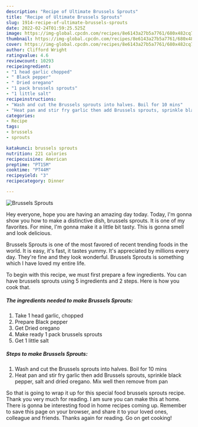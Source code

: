 ```yaml
---
description: "Recipe of Ultimate Brussels Sprouts"
title: "Recipe of Ultimate Brussels Sprouts"
slug: 1914-recipe-of-ultimate-brussels-sprouts
date: 2022-02-24T01:59:25.525Z
image: https://img-global.cpcdn.com/recipes/8e6143a27b5a7761/680x482cq70/brussels-sprouts-recipe-main-photo.jpg
thumbnail: https://img-global.cpcdn.com/recipes/8e6143a27b5a7761/680x482cq70/brussels-sprouts-recipe-main-photo.jpg
cover: https://img-global.cpcdn.com/recipes/8e6143a27b5a7761/680x482cq70/brussels-sprouts-recipe-main-photo.jpg
author: Clifford Wright
ratingvalue: 4.6
reviewcount: 10293
recipeingredient:
- "1 head garlic chopped"
- " Black pepper"
- " Dried oregano"
- "1 pack brussels sprouts"
- "1 little salt"
recipeinstructions:
- "Wash and cut the Brussels sprouts into halves. Boil for 10 mins"
- "Heat pan and stir fry garlic then add Brussels sprouts, sprinkle black pepper, salt and dried oregano. Mix well then remove from pan"
categories:
- Recipe
tags:
- brussels
- sprouts

katakunci: brussels sprouts 
nutrition: 221 calories
recipecuisine: American
preptime: "PT15M"
cooktime: "PT44M"
recipeyield: "3"
recipecategory: Dinner

---
```



![Brussels Sprouts](https://img-global.cpcdn.com/recipes/8e6143a27b5a7761/680x482cq70/brussels-sprouts-recipe-main-photo.jpg)

Hey everyone, hope you are having an amazing day today. Today, I'm gonna show you how to make a distinctive dish, brussels sprouts. It is one of my favorites. For mine, I'm gonna make it a little bit tasty. This is gonna smell and look delicious.



Brussels Sprouts is one of the most favored of recent trending foods in the world. It is easy, it's fast, it tastes yummy. It's appreciated by millions every day. They're fine and they look wonderful. Brussels Sprouts is something which I have loved my entire life.


To begin with this recipe, we must first prepare a few ingredients. You can have brussels sprouts using 5 ingredients and 2 steps. Here is how you cook that.

<!--inarticleads1-->

##### The ingredients needed to make Brussels Sprouts:

1. Take 1 head garlic, chopped
1. Prepare  Black pepper
1. Get  Dried oregano
1. Make ready 1 pack brussels sprouts
1. Get 1 little salt




<!--inarticleads2-->

##### Steps to make Brussels Sprouts:

1. Wash and cut the Brussels sprouts into halves. Boil for 10 mins
1. Heat pan and stir fry garlic then add Brussels sprouts, sprinkle black pepper, salt and dried oregano. Mix well then remove from pan




So that is going to wrap it up for this special food brussels sprouts recipe. Thank you very much for reading. I am sure you can make this at home. There is gonna be interesting food in home recipes coming up. Remember to save this page on your browser, and share it to your loved ones, colleague and friends. Thanks again for reading. Go on get cooking!
